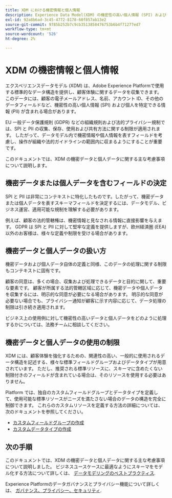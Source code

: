 ```yaml
---
title: XDM における機密情報と個人情報
description: Experience Data Model(XDM) の機密性の高い個人情報 (SPI) および個人情報 (PII) に関する主な考慮事項について説明します。
exl-id: 92a8b6ad-3c45-4772-8178-60f857ab13e2
source-git-commit: 9785b252b7c9cb3513858476753b6b4f71277ed7
workflow-type: tm+mt
source-wordcount: '526'
ht-degree: 2%

---
```


# XDM の機密情報と個人情報

エクスペリエンスデータモデル (XDM) は、Adobe Experience Platformで使用する標準的なデータ構造を提供し、顧客体験に関するデータを収集できます。 このデータには、顧客の電子メールアドレス、名前、アカウント ID、その他のデータフィールドなど、機密性の高い個人情報 (SPI) および個人を特定できる情報 (PII) が含まれる場合があります。

EU 一般データ保護規則 (GDPR) などの組織規則および法的プライバシー規制では、SPI と PII の収集、保存、使用および共有方法に関する制限が適用されます。 したがって、データモデル内で機密情報や個人情報を表すフィールドを考慮し、操作が組織や法的ガイドラインの範囲内に収まるようにすることが重要です。

このドキュメントでは、XDM の機密データと個人データに関する主な考慮事項について説明します。

## 機密データまたは個人データを含むフィールドの決定

SPI と PII は非常にコンテキストに特化したものです。したがって、機密データまたは個人データを表すスキーマフィールドを決定するには、データモデル、ビジネス運営、適用可能な規制を理解する必要があります。

例えば、顧客の法的管轄権は、機密情報と見なされる情報に直接影響を与えます。 GDPR は SPI と PII に対して堅牢な定義を提供しますが、欧州経済圏 (EEA) 以外のお客様は、様々な定義や制限を受ける場合があります。

## 機密データと個人データの扱い方

機密データおよび個人データ自体の定義と同様、このデータの処理に関する制限もコンテキストに固有です。

顧客の同意は、多くの場合、収集および処理できるデータと目的に関して、重要な要素です。 顧客が所属する法的管轄区域に応じて、機密データや個人データを収集するには、明示的な同意が必要になる場合があります。 明示的な同意が必要ない場合でも、プライバシー通知が顧客に示す内容に応じて、データ処理の制限は引き続き適用されます。

ビジネス上の使用例に対して機密性の高いデータと個人データをどのように処理するかについては、法務チームに相談してください。

## 機密データと個人データの使用の制限

XDM には、顧客体験を強化するための、関連性の高い、一般的に使用されるデータ構造を記述する、様々な標準フィールドグループおよびデータタイプが用意されています。 ただし、推奨される標準リソースに、スキーマに含めたくない制限付きのフィールドが含まれている場合は、そのリソースを使用する必要はありません。

Platform では、独自のカスタムフィールドグループとデータタイプを定義して、使用可能な標準リソースがニーズを満たさない場合のデータの構造を完全に制御できます。 これらのカスタムリソースを定義する方法の詳細については、次のドキュメントを参照してください。

* [カスタムフィールドグループの作成](../ui/resources/field-groups.md#create)
* [カスタムデータタイプの作成](../ui/resources/data-types.md#create)

<!-- (To include once features are available)
* Marking fields as sensitive
* Remove fields from standard field groups pre-ingestion
* Deprecate fields post-ingestion
-->

## 次の手順

このドキュメントでは、XDM の機密データと個人データに関する主な考慮事項について説明しました。 ビジネスユースケースに最適なようにスキーマをモデル化する方法について詳しくは、 [データモデリングのベストプラクティス](./best-practices.md).

Experience Platformのデータガバナンスとプライバシー機能について詳しくは、 [ガバナンス、プライバシー、セキュリティ](../../landing/governance-privacy-security/overview.md).
